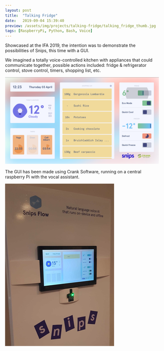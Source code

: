 ```yaml
---
layout: post
title:  "Talking Fridge"
date:   2019-09-04 15:39:40
preview: /assets/img/projects/talking-fridge/talking_fridge_thumb.jpg
tags: [RaspberryPi, Python, Bash, Voice]
---
```


Showcased at the IFA 2019, the intention was to demonstrate the possibilities of Snips, this time with a GUI. 

We imagined a totally voice-controlled kitchen with appliances that could communicate together, possible actions included: fridge &
refrigerator control, stove control, timers, shopping list, etc. 

![Screen of the fridge](/assets/img/projects/talking-fridge/screenfridge.png)

The GUI has been made using Crank Software, running on a central raspberry Pi with the vocal assistant.

![Fridge Door](/assets/img/projects/talking-fridge/snips_fridge.png)